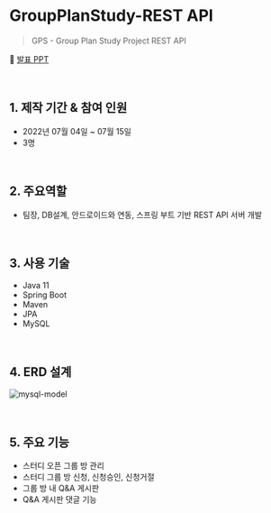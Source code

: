 # GroupPlanStudy-REST API
>GPS - Group Plan Study Project REST API

:pushpin: [발표 PPT](https://docs.google.com/presentation/d/1QmOhpWa4ZfQmcahasTL41J_4JZLz4GdJYq-L6JETYSw/edit?usp=sharing)

<br>

## 1. 제작 기간 & 참여 인원
- 2022년 07월 04일 ~ 07월 15일
- 3명

<br>

## 2. 주요역할
- 팀장, DB설계, 안드로이드와 연동, 스프링 부트 기반 REST API 서버 개발

<br>

## 3. 사용 기술
  - Java 11
  - Spring Boot
  - Maven
  - JPA
  - MySQL
  
<br>

## 4. ERD 설계
![mysql-model](https://user-images.githubusercontent.com/58140426/179439330-790fcb9f-97c7-46ed-bbc4-4094758ea0ea.png)

<br>

## 5. 주요 기능
- 스터디 오픈 그룹 방 관리
- 스터디 그룹 방 신청, 신청승인, 신청거절
- 그룹 방 내 Q&A 게시판
- Q&A 게시판 댓글 기능
